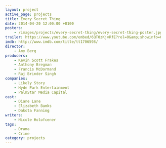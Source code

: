 ```yaml
---
layout: project
active_page: projects
title: Every Secret Thing
date: 2014-04-20 12:00:00 +0100
posters:
    - /images/projects/every-secret-thing/every-secret-thing-poster.jpg
trailer: https://www.youtube.com/embed/6QT0zKjvRfE?rel=0&amp;showinfo=0
imdb: http://www.imdb.com/title/tt1706598/
director:
    - Amy Berg
producers:
    - Kevin Scott Frakes
    - Anthony Bregman
    - Francis McDormand
    - Raj Brinder Singh
companies:
    - Likely Story
    - Hyde Park Entertainment
    - PalmStar Media Capital
cast:
    - Diane Lane
    - Elizabeth Banks
    - Dakota Fanning
writers:
    - Nicole Holofcener
tags:
    - Drama
    - Crime
category: projects
---
```

